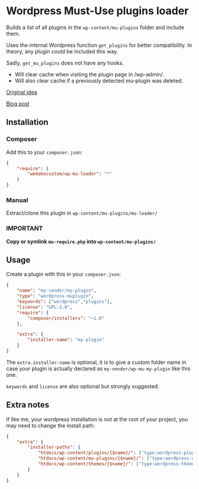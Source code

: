 # Wordpress Must-Use plugins loader

Builds a list of all plugins in the `wp-content/mu-plugins` folder and include them.

Uses the internal Wordpress function `get_plugins` for better compatibility.
In theory, any plugin could be included this way.

Sadly, `get_mu_plugins` does not have any hooks.

 * Will clear cache when visiting the plugin page in /wp-admin/.
 * Will also clear cache if a previously detected mu-plugin was deleted.

[Original idea](https://gist.github.com/lavoiesl/6302907)

[Blog post](http://blog.lavoie.sl/2013/08/wordpress-mu-plugins-subdirectory-loader.html)

## Installation

### Composer

Add this to your `composer.json`:
```json
{
    "require": {
        "wemakecustom/wp-mu-loader": "*"
    }
}
```

### Manual

Extract/clone this plugin in `wp-content/mu-plugins/mu-loader/` 

### IMPORTANT

**Copy or symlink `mu-require.php` into `wp-content/mu-plugins/`**

## Usage

Create a plugin with this in your `composer.json`: 

```json
{
    "name": "my-vendor/my-plugin",
    "type": "wordpress-muplugin",
    "keywords": ["wordpress","plugins"],
    "license": "GPL-2.0",
    "require": {
        "composer/installers": "~1.0"
    },

    "extra": {
        "installer-name": "my-plugin"
    }
}
```

The `extra.installer-name` is optional, it is to give a custom folder name in case your plugin is actually declared as `my-vendor/wp-mu-my-plugin` like this one.

`keywords` and `license` are also optional but strongly suggested.

## Extra notes

If like me, your wordpress installation is not at the root of your project, you may need to change the install path:

```json
{
    "extra": {
        "installer-paths": {
            "htdocs/wp-content/plugins/{$name}/": ["type:wordpress-plugin"],
            "htdocs/wp-content/mu-plugins/{$name}/": ["type:wordpress-muplugin"],
            "htdocs/wp-content/themes/{$name}/": ["type:wordpress-theme"]
        }
    }
}
```
